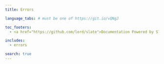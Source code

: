 ```yaml
---
title: Errors

language_tabs: # must be one of https://git.io/vQNgJ

toc_footers:
  - <a href="https://github.com/lord/slate">Documentation Powered by Slate</a>

includes:
  - errors

search: true
---
```

